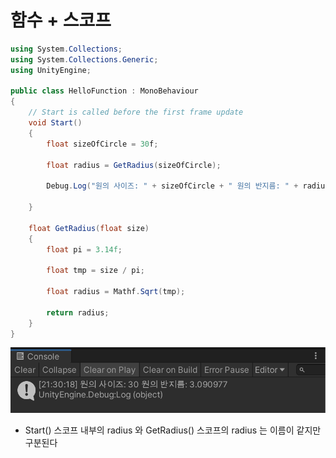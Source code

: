 # 함수 + 스코프

```c#
using System.Collections;
using System.Collections.Generic;
using UnityEngine;

public class HelloFunction : MonoBehaviour
{
    // Start is called before the first frame update
    void Start()
    {
        float sizeOfCircle = 30f;

        float radius = GetRadius(sizeOfCircle);

        Debug.Log("원의 사이즈: " + sizeOfCircle + " 원의 반지름: " + radius);
        
    }

    float GetRadius(float size)
    {
        float pi = 3.14f;

        float tmp = size / pi;

        float radius = Mathf.Sqrt(tmp);

        return radius;
    }
}

```

![result](images/retr0_unity_C_sharp_basics_4/result.png)

- Start() 스코프 내부의 radius 와 GetRadius() 스코프의 radius 는 이름이 같지만 구분된다